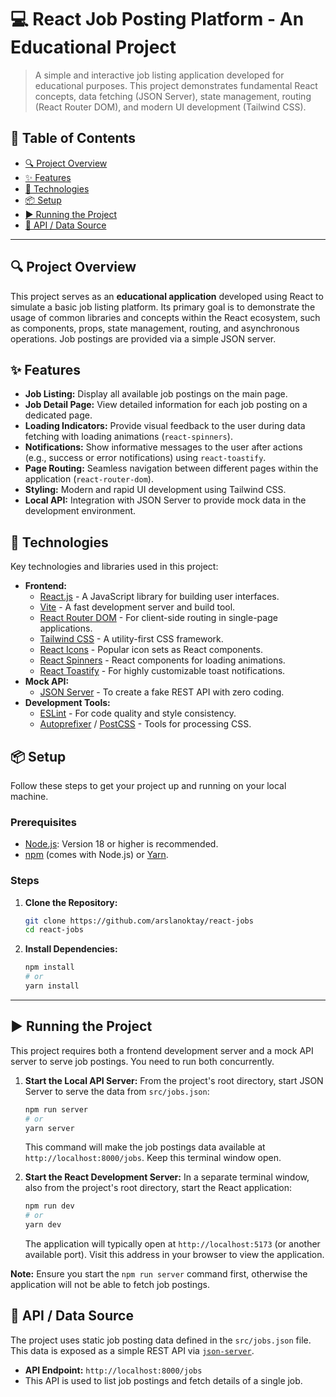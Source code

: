       
# 💻 React Job Posting Platform - An Educational Project

> A simple and interactive job listing application developed for educational purposes. This project demonstrates fundamental React concepts, data fetching (JSON Server), state management, routing (React Router DOM), and modern UI development (Tailwind CSS).


## 📖 Table of Contents

*   [🔍 Project Overview](#-project-overview)
*   [✨ Features](#-features)
*   [🚀 Technologies](#-technologies)
*   [📦 Setup](#-setup)
*   [▶️ Running the Project](#-running-the-project)
*   [🔗 API / Data Source](#-api--data-source)


---

## 🔍 Project Overview

This project serves as an **educational application** developed using React to simulate a basic job listing platform. Its primary goal is to demonstrate the usage of common libraries and concepts within the React ecosystem, such as components, props, state management, routing, and asynchronous operations. Job postings are provided via a simple JSON server.

## ✨ Features

*   **Job Listing:** Display all available job postings on the main page.
*   **Job Detail Page:** View detailed information for each job posting on a dedicated page.
*   **Loading Indicators:** Provide visual feedback to the user during data fetching with loading animations (`react-spinners`).
*   **Notifications:** Show informative messages to the user after actions (e.g., success or error notifications) using `react-toastify`.
*   **Page Routing:** Seamless navigation between different pages within the application (`react-router-dom`).
*   **Styling:** Modern and rapid UI development using Tailwind CSS.
*   **Local API:** Integration with JSON Server to provide mock data in the development environment.

## 🚀 Technologies

Key technologies and libraries used in this project:

*   **Frontend:**
    *   [React.js](https://react.dev/) - A JavaScript library for building user interfaces.
    *   [Vite](https://vitejs.dev/) - A fast development server and build tool.
    *   [React Router DOM](https://reactrouter.com/en/main) - For client-side routing in single-page applications.
    *   [Tailwind CSS](https://tailwindcss.com/) - A utility-first CSS framework.
    *   [React Icons](https://react-icons.github.io/react-icons/) - Popular icon sets as React components.
    *   [React Spinners](https://www.davidhu.io/react-spinners/) - React components for loading animations.
    *   [React Toastify](https://fkhadra.github.io/react-toastify/) - For highly customizable toast notifications.
*   **Mock API:**
    *   [JSON Server](https://github.com/typicode/json-server) - To create a fake REST API with zero coding.
*   **Development Tools:**
    *   [ESLint](https://eslint.org/) - For code quality and style consistency.
    *   [Autoprefixer](https://github.com/postcss/autoprefixer) / [PostCSS](https://postcss.org/) - Tools for processing CSS.

## 📦 Setup

Follow these steps to get your project up and running on your local machine.

### Prerequisites

*   [Node.js](https://nodejs.org/): Version 18 or higher is recommended.
*   [npm](https://www.npmjs.com/) (comes with Node.js) or [Yarn](https://yarnpkg.com/).

### Steps

1.  **Clone the Repository:**
    ```bash
    git clone https://github.com/arslanoktay/react-jobs
    cd react-jobs
    ```

2.  **Install Dependencies:**
    ```bash
    npm install
    # or
    yarn install
    ```

---

## ▶️ Running the Project

This project requires both a frontend development server and a mock API server to serve job postings. You need to run both concurrently.

1.  **Start the Local API Server:**
    From the project's root directory, start JSON Server to serve the data from `src/jobs.json`:
    ```bash
    npm run server
    # or
    yarn server
    ```
    This command will make the job postings data available at `http://localhost:8000/jobs`. Keep this terminal window open.

2.  **Start the React Development Server:**
    In a separate terminal window, also from the project's root directory, start the React application:
    ```bash
    npm run dev
    # or
    yarn dev
    ```
    The application will typically open at `http://localhost:5173` (or another available port). Visit this address in your browser to view the application.

**Note:** Ensure you start the `npm run server` command first, otherwise the application will not be able to fetch job postings.

## 🔗 API / Data Source

The project uses static job posting data defined in the `src/jobs.json` file. This data is exposed as a simple REST API via [`json-server`](https://github.com/typicode/json-server).

*   **API Endpoint:** `http://localhost:8000/jobs`
*   This API is used to list job postings and fetch details of a single job.

   
